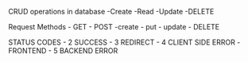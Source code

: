 

CRUD operations in database 
    -Create
    -Read
    -Update
    -DELETE

Request Methods
    - GET
    - POST   -create
    - put    - update
    - DELETE

STATUS CODES
    - 2 SUCCESS
    - 3 REDIRECT
    - 4 CLIENT SIDE ERROR  -FRONTEND
    - 5 BACKEND ERROR

